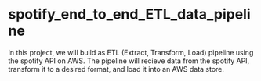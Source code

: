# spotify_end_to_end_ETL_data_pipeline

In this project, we will build as ETL (Extract, Transform, Load) pipeline using the spotify API on AWS. The pipeline will recieve data from the spotify API, transform it to a desired format, and load it into an AWS data store.
